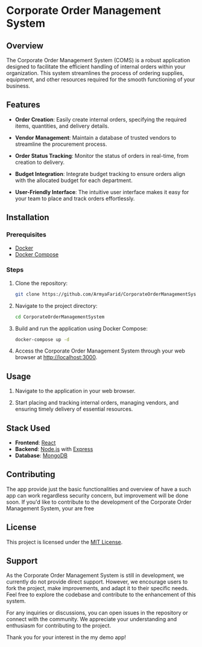 # Corporate Order Management System

## Overview

The Corporate Order Management System (COMS) is a robust application designed to facilitate the efficient handling of internal orders within your organization. This system streamlines the process of ordering supplies, equipment, and other resources required for the smooth functioning of your business.

## Features

- **Order Creation**: Easily create internal orders, specifying the required items, quantities, and delivery details.

- **Vendor Management**: Maintain a database of trusted vendors to streamline the procurement process.

- **Order Status Tracking**: Monitor the status of orders in real-time, from creation to delivery.

- **Budget Integration**: Integrate budget tracking to ensure orders align with the allocated budget for each department.

- **User-Friendly Interface**: The intuitive user interface makes it easy for your team to place and track orders effortlessly.

## Installation

### Prerequisites

- [Docker](https://www.docker.com/)
- [Docker Compose](https://docs.docker.com/compose/)

### Steps

1. Clone the repository:

    ```bash
    git clone https://github.com/ArmyaFarid/CorporateOrderManagementSystem.git
    ```

2. Navigate to the project directory:

    ```bash
    cd CorporateOrderManagementSystem
    ```

3. Build and run the application using Docker Compose:

    ```bash
    docker-compose up -d
    ```

4. Access the Corporate Order Management System through your web browser at [http://localhost:3000](http://localhost:3000).

## Usage

1. Navigate to the application in your web browser.


2. Start placing and tracking internal orders, managing vendors, and ensuring timely delivery of essential resources.

## Stack Used

- **Frontend**: [React](https://reactjs.org/)
- **Backend**: [Node.js](https://nodejs.org/) with [Express](https://expressjs.com/)
- **Database**: [MongoDB](https://www.mongodb.com/)


## Contributing

The app provide just the basic functionalities and overview of have a such app can work regardless security concern, but improvement will be done soon.
If you'd like to contribute to the development of the Corporate Order Management System, your are free

## License

This project is licensed under the [MIT License](LICENSE).

## Support

As the Corporate Order Management System is still in development, we currently do not provide direct support. However, we encourage users to fork the project, make improvements, and adapt it to their specific needs. Feel free to explore the codebase and contribute to the enhancement of this system.

For any inquiries or discussions, you can open issues in the repository or connect with the community. We appreciate your understanding and enthusiasm for contributing to the project.

Thank you for your interest in the my demo app!
